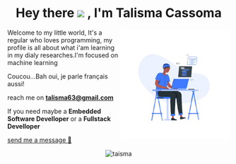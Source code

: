 <!--
**talisma-cassoma/talisma-cassoma** is a ✨ _special_ ✨ repository because its `README.md` (this file) appears on your GitHub profile.-->
<h1 align="center">Hey there <img src="https://media.giphy.com/media/hvRJCLFzcasrR4ia7z/giphy.gif" width="30px"> , I'm Talisma Cassoma</h1>
<img src="images/me.png" align="right" width="250">
<p align="left">
 Welcome to my little world, It's a regular who loves programming, my profile is all about what i'am learning in my dialy researches.I'm focused on machine learning</p>

Coucou...Bah oui, je parle français aussi! 


reach me on **talisma63@gmail.com**
<p> If you need maybe a <strong>Embedded Software Develloper</strong> or a <strong>Fullstack Develloper</strong><br> </p><a href='https://wa.me/27722840005' target='_blank'>send me a message 💬</a>

</p>
<p align="center"> <img src="https://komarev.com/ghpvc/?username=talisma-cassoma" alt="taisma" /> </p>

